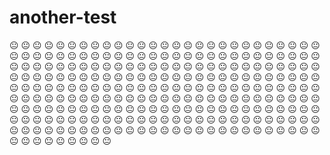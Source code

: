 # another-test

:neutral_face: :neutral_face: :neutral_face: :neutral_face: :neutral_face: :neutral_face: :neutral_face: :neutral_face: :neutral_face: :neutral_face: :neutral_face: :neutral_face: :neutral_face: :neutral_face: :neutral_face: :neutral_face: :neutral_face: :neutral_face: :neutral_face: :neutral_face: :neutral_face: :neutral_face: :neutral_face: :neutral_face: :neutral_face: :neutral_face: :neutral_face: :neutral_face: :neutral_face: :neutral_face: :neutral_face: :neutral_face: :neutral_face: :neutral_face: :neutral_face: :neutral_face: :neutral_face: :neutral_face: :neutral_face: :neutral_face: :neutral_face: :neutral_face: :neutral_face: :neutral_face: :neutral_face: :neutral_face: :neutral_face: :neutral_face: :neutral_face: :neutral_face: :neutral_face: :neutral_face: :neutral_face: :neutral_face: :neutral_face: :neutral_face: :neutral_face: :neutral_face: :neutral_face: :neutral_face: :neutral_face: :neutral_face: :neutral_face: :neutral_face: :neutral_face: :neutral_face: :neutral_face: :neutral_face: :neutral_face: :neutral_face: :neutral_face: :neutral_face: :neutral_face: :neutral_face: :neutral_face: :neutral_face: :neutral_face: :neutral_face: :neutral_face: :neutral_face: :neutral_face: :neutral_face: :neutral_face: :neutral_face: :neutral_face: :neutral_face: :neutral_face: :neutral_face: :neutral_face: :neutral_face: :neutral_face: :neutral_face: :neutral_face: :neutral_face: :neutral_face: :neutral_face: :neutral_face: :neutral_face: :neutral_face: :neutral_face: :neutral_face: :neutral_face: :neutral_face: :neutral_face: :neutral_face: :neutral_face: :neutral_face: :neutral_face: :neutral_face: :neutral_face: :neutral_face: :neutral_face: :neutral_face: :neutral_face: :neutral_face: :neutral_face: :neutral_face: :neutral_face: :neutral_face: :neutral_face: :neutral_face: :neutral_face: :neutral_face: :neutral_face: :neutral_face: :neutral_face: :neutral_face: :neutral_face: :neutral_face: :neutral_face: :neutral_face: :neutral_face: :neutral_face: :neutral_face: :neutral_face: :neutral_face: :neutral_face: :neutral_face: :neutral_face: :neutral_face: :neutral_face: :neutral_face: :neutral_face: :neutral_face: :neutral_face: :neutral_face: :neutral_face: :neutral_face: :neutral_face: :neutral_face: :neutral_face: :neutral_face: :neutral_face: :neutral_face: :neutral_face: :neutral_face: :neutral_face: :neutral_face: :neutral_face: :neutral_face: :neutral_face: :neutral_face: :neutral_face: :neutral_face: :neutral_face: :neutral_face: :neutral_face: :neutral_face: :neutral_face: :neutral_face: :neutral_face: :neutral_face: :neutral_face: :neutral_face: :neutral_face: :neutral_face: :neutral_face: :neutral_face: :neutral_face: :neutral_face: :neutral_face: :neutral_face: :neutral_face: :neutral_face: :neutral_face: :neutral_face: :neutral_face: :neutral_face: :neutral_face: :neutral_face: :neutral_face: :neutral_face: :neutral_face: :neutral_face: :neutral_face: :neutral_face: :neutral_face: :neutral_face: :neutral_face: :neutral_face: :neutral_face: :neutral_face: :neutral_face: :neutral_face: :neutral_face: :neutral_face: :neutral_face: :neutral_face: :neutral_face: :neutral_face: :neutral_face: :neutral_face: :neutral_face: :neutral_face: :neutral_face: :neutral_face: :neutral_face: :neutral_face: :neutral_face: :neutral_face: :neutral_face: :neutral_face: :neutral_face: :neutral_face: :neutral_face: :neutral_face: :neutral_face: :neutral_face: :neutral_face: :neutral_face: :neutral_face: :neutral_face: :neutral_face: :neutral_face: :neutral_face: :neutral_face: :neutral_face: :neutral_face: :neutral_face: :neutral_face: :neutral_face: :neutral_face: :neutral_face: :neutral_face: :neutral_face: :neutral_face: :neutral_face: :neutral_face: :neutral_face: :neutral_face: :neutral_face: :neutral_face: 
